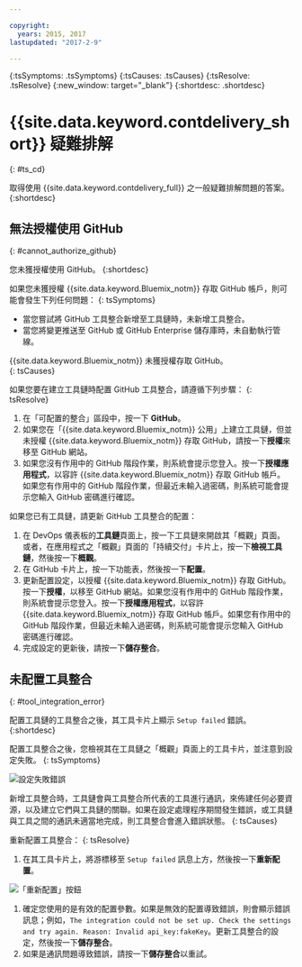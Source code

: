 ```yaml
---

copyright:
  years: 2015, 2017
lastupdated: "2017-2-9"

---
```

<!-- Common attributes used in the template are defined as follows: -->
{:tsSymptoms: .tsSymptoms}
{:tsCauses: .tsCauses}
{:tsResolve: .tsResolve}
{:new_window: target="_blank"}
{:shortdesc: .shortdesc}

# {{site.data.keyword.contdelivery_short}} 疑難排解
{: #ts_cd}

取得使用 {{site.data.keyword.contdelivery_full}} 之一般疑難排解問題的答案。
{:shortdesc}


## 無法授權使用 GitHub
{: #cannot_authorize_github}

您未獲授權使用 GitHub。
{:shortdesc}

如果您未獲授權 {{site.data.keyword.Bluemix_notm}} 存取 GitHub 帳戶，則可能會發生下列任何問題：
{: tsSymptoms}

 * 當您嘗試將 GitHub 工具整合新增至工具鏈時，未新增工具整合。
 * 當您將變更推送至 GitHub 或 GitHub Enterprise 儲存庫時，未自動執行管線。

{{site.data.keyword.Bluemix_notm}} 未獲授權存取 GitHub。  
{: tsCauses}
 
如果您要在建立工具鏈時配置 GitHub 工具整合，請遵循下列步驟：
{: tsResolve}
 
  1. 在「可配置的整合」區段中，按一下 **GitHub**。 
  1. 如果您在「{{site.data.keyword.Bluemix_notm}} 公用」上建立工具鏈，但並未授權 {{site.data.keyword.Bluemix_notm}} 存取 GitHub，請按一下**授權**來移至 GitHub 網站。 
  1. 如果您沒有作用中的 GitHub 階段作業，則系統會提示您登入。按一下**授權應用程式**，以容許 {{site.data.keyword.Bluemix_notm}} 存取 GitHub 帳戶。如果您有作用中的 GitHub 階段作業，但最近未輸入過密碼，則系統可能會提示您輸入 GitHub 密碼進行確認。
  
如果您已有工具鏈，請更新 GitHub 工具整合的配置：

 1. 在 DevOps 儀表板的**工具鏈**頁面上，按一下工具鏈來開啟其「概觀」頁面。或者，在應用程式之「概觀」頁面的「持續交付」卡片上，按一下**檢視工具鏈**，然後按一下**概觀**。
 1. 在 GitHub 卡片上，按一下功能表，然後按一下**配置**。
 1. 更新配置設定，以授權 {{site.data.keyword.Bluemix_notm}} 存取 GitHub。按一下**授權**，以移至 GitHub 網站。如果您沒有作用中的 GitHub 階段作業，則系統會提示您登入。按一下**授權應用程式**，以容許 {{site.data.keyword.Bluemix_notm}} 存取 GitHub 帳戶。如果您有作用中的 GitHub 階段作業，但最近未輸入過密碼，則系統可能會提示您輸入 GitHub 密碼進行確認。
 1. 完成設定的更新後，請按一下**儲存整合**。


## 未配置工具整合
{: #tool_integration_error}

配置工具鏈的工具整合之後，其工具卡片上顯示 `Setup failed` 錯誤。
{:shortdesc}

配置工具整合之後，您檢視其在工具鏈之「概觀」頁面上的工具卡片，並注意到設定失敗。
{: tsSymptoms}

 ![設定失敗錯誤](images/tool_setup_failed.png)
 
新增工具整合時，工具鏈會與工具整合所代表的工具進行通訊，來佈建任何必要資源，以及建立它們與工具鏈的關聯。如果在設定處理程序期間發生錯誤，或工具鏈與工具之間的通訊未適當地完成，則工具整合會進入錯誤狀態。
{: tsCauses}

重新配置工具整合：
{: tsResolve}

1. 在其工具卡片上，將游標移至 `Setup failed` 訊息上方，然後按一下**重新配置**。

 ![「重新配置」按鈕](images/tool_reconfigure.png)
 
1. 確定您使用的是有效的配置參數。如果是無效的配置導致錯誤，則會顯示錯誤訊息；例如，`The integration could not be set up. Check the settings and try again. Reason: Invalid api_key:fakeKey`。更新工具整合的設定，然後按一下**儲存整合**。
1. 如果是通訊問題導致錯誤，請按一下**儲存整合**以重試。
